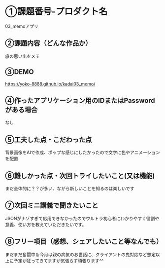 # ①課題番号-プロダクト名

03_memoアプリ

## ②課題内容（どんな作品か）
旅の思い出をメモ

## ③DEMO
https://yoko-8888.github.io/kadai03_memo/

## ④作ったアプリケーション用のIDまたはPasswordがある場合
なし

## ⑤工夫した点・こだわった点
背景画像をAIで作成、ポップな感じにしたかったので文字に色やアニメーションを配置

## ⑥難しかった点・次回トライしたいこと(又は機能)
まだ全体的に？？が多い、ながら新しいことを知るのは楽しいです

## ⑦次回ミニ講義で聞きたいこと
JSONがナゾすぎて応用できなかったのでウルトラ初心者にわかりやすく役割や意義、使い方を教えていただきたいです。

## ⑧フリー項目（感想、シェアしたいこと等なんでも）
まだまだ奮闘中＆今月は親の病気のお世話に、クライアントの鬼対応など想定以上に予定が狂ってきてますが気張らず頑張ります^^
